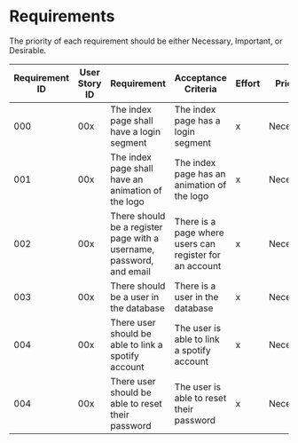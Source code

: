 # Requirements

The priority of each requirement should be either Necessary, Important, or Desirable.

| Requirement ID | User Story ID | Requirement | Acceptance Criteria | Effort | Priority | Status |
|----------------|---------------|-------------|---------------------|--------|----------|--------|
|            000 |           00x | The index page shall have a login segment             | The index page has a login segment | x | Necessary | Not Started |
|            001 |           00x | The index page shall have an animation of the logo             | The index page has an animation of the logo | x | Necessary | Not Started |
|            002 |           00x | There should be a register page with a username, password, and email             | There is a page where users can register for an account | x | Necessary | Not Started |
|            003 |           00x | There should be a user in the database             | There is a user in the database | x | Necessary | Not Started |
|            004 |           00x | There user should be able to link a spotify account            | The user is able to link a spotify account | x | Necessary | Not Started |
|            004 |           00x | There user should be able to reset their password            | The user is able to reset their password | x | Necessary | Not Started |